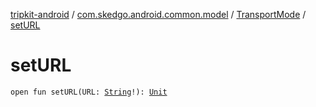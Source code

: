 [tripkit-android](../../index.md) / [com.skedgo.android.common.model](../index.md) / [TransportMode](index.md) / [setURL](./set-u-r-l.md)

# setURL

`open fun setURL(URL: `[`String`](https://kotlinlang.org/api/latest/jvm/stdlib/kotlin/-string/index.html)`!): `[`Unit`](https://kotlinlang.org/api/latest/jvm/stdlib/kotlin/-unit/index.html)